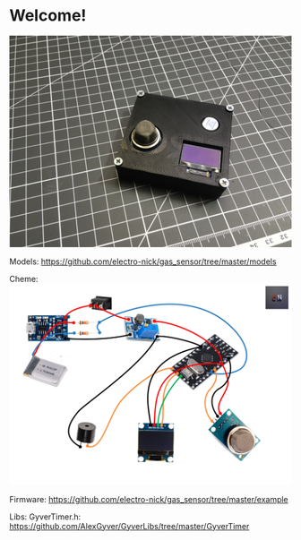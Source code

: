# Welcome!

![preview](https://raw.githubusercontent.com/electro-nick/gas_sensor/master/images/IMG_1299.jpeg)

Models: https://github.com/electro-nick/gas_sensor/tree/master/models

Cheme:
![cheme](https://raw.githubusercontent.com/electro-nick/gas_sensor/master/Схемма.png)

Firmware:
https://github.com/electro-nick/gas_sensor/tree/master/example

Libs:
GyverTimer.h: https://github.com/AlexGyver/GyverLibs/tree/master/GyverTimer
